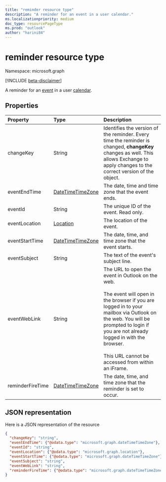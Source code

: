 ```yaml
---
title: "reminder resource type"
description: "A reminder for an event in a user calendar."
ms.localizationpriority: medium
doc_type: resourcePageType
ms.prod: "outlook"
author: "harini84"
---
```


# reminder resource type

Namespace: microsoft.graph

[!INCLUDE [beta-disclaimer](../../includes/beta-disclaimer.md)]

A reminder for an [event](event.md) in a user [calendar](calendar.md).

## Properties
| Property	   | Type	|Description|
|:---------------|:--------|:----------|
|changeKey|String|Identifies the version of the reminder. Every time the reminder is changed, **changeKey** changes as well. This allows Exchange to apply changes to the correct version of the object.|
|eventEndTime|[DateTimeTimeZone](datetimetimezone.md)|The date, time and time zone that the event ends.|
|eventId|String|The unique ID of the event. Read only.|
|eventLocation|[Location](location.md)|The location of the event.|
|eventStartTime|[DateTimeTimeZone](datetimetimezone.md)|The date, time, and time zone that the event starts.|
|eventSubject|String|The text of the event's subject line.|
|eventWebLink|String|The URL to open the event in Outlook on the web.<br/><br/>The event will open in the browser if you are logged in to your mailbox via Outlook on the web. You will be prompted to login if you are not already logged in with the browser.<br/><br/>This URL cannot be accessed from within an iFrame.|
|reminderFireTime|[DateTimeTimeZone](datetimetimezone.md)|The date, time, and time zone that the reminder is set to occur.|

## JSON representation

Here is a JSON representation of the resource

<!-- {
  "blockType": "resource",
  "optionalProperties": [

  ],
  "@odata.type": "microsoft.graph.reminder"
}-->

```json
{
  "changeKey": "string",
  "eventEndTime": {"@odata.type": "microsoft.graph.dateTimeTimeZone"},
  "eventId": "string",
  "eventLocation": {"@odata.type": "microsoft.graph.location"},
  "eventStartTime": {"@odata.type": "microsoft.graph.dateTimeTimeZone"},
  "eventSubject": "string",
  "eventWebLink": "string",
  "reminderFireTime": {"@odata.type": "microsoft.graph.dateTimeTimeZone"}
}

```

<!-- uuid: 8fcb5dbc-d5aa-4681-8e31-b001d5168d79
2015-10-25 14:57:30 UTC -->
<!--
{
  "type": "#page.annotation",
  "description": "reminder resource",
  "keywords": "",
  "section": "documentation",
  "tocPath": "",
  "suppressions": []
}
-->


